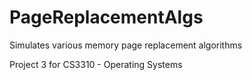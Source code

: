 # PageReplacementAlgs

Simulates various memory page replacement algorithms

Project 3 for CS3310 - Operating Systems
